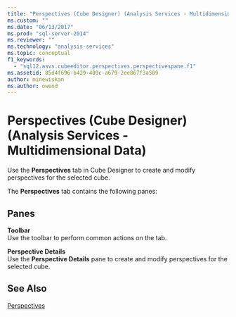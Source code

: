 ```yaml
---
title: "Perspectives (Cube Designer) (Analysis Services - Multidimensional Data) | Microsoft Docs"
ms.custom: ""
ms.date: "06/13/2017"
ms.prod: "sql-server-2014"
ms.reviewer: ""
ms.technology: "analysis-services"
ms.topic: conceptual
f1_keywords: 
  - "sql12.asvs.cubeeditor.perspectives.perspectivespane.f1"
ms.assetid: 85d4f696-b429-409c-a679-2ee867f3a589
author: minewiskan
ms.author: owend
---
```

# Perspectives (Cube Designer) (Analysis Services - Multidimensional Data)
  Use the **Perspectives** tab in Cube Designer to create and modify perspectives for the selected cube.  
  
 The **Perspectives** tab contains the following panes:  
  
## Panes  
 **Toolbar**  
 Use the toolbar to perform common actions on the tab.  
  
 **Perspective Details**  
 Use the **Perspective Details** pane to create and modify perspectives for the selected cube.  
  
## See Also  
 [Perspectives](multidimensional-models-olap-logical-cube-objects/perspectives.md)  
  
  
